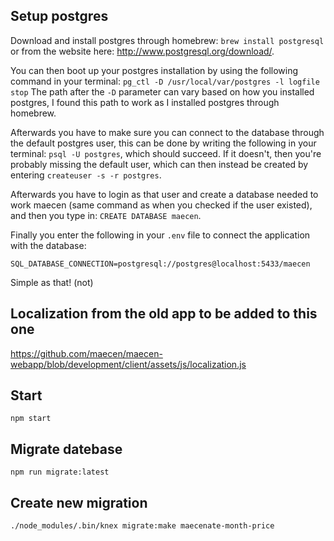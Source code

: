 ## Setup postgres
Download and install postgres through homebrew: `brew install postgresql` or
from the website here: http://www.postgresql.org/download/.

You can then boot up your postgres installation by using the following command
in your terminal: `pg_ctl -D /usr/local/var/postgres -l logfile stop`
The path after the `-D` parameter can vary based on how you installed postgres,
I found this path to work as I installed postgres through homebrew.

Afterwards you have to make sure you can connect to the database through the
default postgres user, this can be done by writing the following in your
terminal: `psql -U postgres`, which should succeed. If it doesn't, then you're
probably missing the default user, which can then instead be created by entering
`createuser -s -r postgres`.

Afterwards you have to login as that user and create a database needed to work
maecen (same command as when you checked if the user existed), and then you type
in: `CREATE DATABASE maecen`.

Finally you enter the following in your `.env` file to connect the application
with the database:
```
SQL_DATABASE_CONNECTION=postgresql://postgres@localhost:5433/maecen
```
Simple as that! (not)

## Localization from the old app to be added to this one
https://github.com/maecen/maecen-webapp/blob/development/client/assets/js/localization.js

## Start
`npm start`

## Migrate datebase
`npm run migrate:latest`

## Create new migration
`./node_modules/.bin/knex migrate:make maecenate-month-price`
